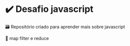 # ✔️ Desafio javascript

🗃️ Repositório criado para aprender mais sobre javascript

🚩 map filter e reduce
